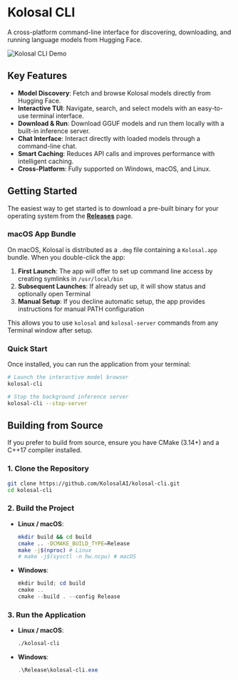 # Kolosal CLI

A cross-platform command-line interface for discovering, downloading, and running language models from Hugging Face.

![Kolosal CLI Demo](https://raw.githubusercontent.com/KolosalAI/kolosal-cli/main/docs/kolosal-cli-demo.gif)

## Key Features

- **Model Discovery**: Fetch and browse Kolosal models directly from Hugging Face.
- **Interactive TUI**: Navigate, search, and select models with an easy-to-use terminal interface.
- **Download & Run**: Download GGUF models and run them locally with a built-in inference server.
- **Chat Interface**: Interact directly with loaded models through a command-line chat.
- **Smart Caching**: Reduces API calls and improves performance with intelligent caching.
- **Cross-Platform**: Fully supported on Windows, macOS, and Linux.

## Getting Started

The easiest way to get started is to download a pre-built binary for your operating system from the [**Releases**](https://github.com/KolosalAI/kolosal-cli/releases) page.

### macOS App Bundle

On macOS, Kolosal is distributed as a `.dmg` file containing a `Kolosal.app` bundle. When you double-click the app:

1. **First Launch**: The app will offer to set up command line access by creating symlinks in `/usr/local/bin`
2. **Subsequent Launches**: If already set up, it will show status and optionally open Terminal
3. **Manual Setup**: If you decline automatic setup, the app provides instructions for manual PATH configuration

This allows you to use `kolosal` and `kolosal-server` commands from any Terminal window after setup.

### Quick Start

Once installed, you can run the application from your terminal:

```bash
# Launch the interactive model browser
kolosal-cli

# Stop the background inference server
kolosal-cli --stop-server
```

## Building from Source

If you prefer to build from source, ensure you have CMake (3.14+) and a C++17 compiler installed.

### 1. Clone the Repository

```bash
git clone https://github.com/KolosalAI/kolosal-cli.git
cd kolosal-cli
```

### 2. Build the Project

- **Linux / macOS**:
  ```bash
  mkdir build && cd build
  cmake .. -DCMAKE_BUILD_TYPE=Release
  make -j$(nproc) # Linux
  # make -j$(sysctl -n hw.ncpu) # macOS
  ```

- **Windows**:
  ```powershell
  mkdir build; cd build
  cmake ..
  cmake --build . --config Release
  ```

### 3. Run the Application

- **Linux / macOS**:
  ```bash
  ./kolosal-cli
  ```

- **Windows**:
  ```powershell
  .\Release\kolosal-cli.exe
  ```